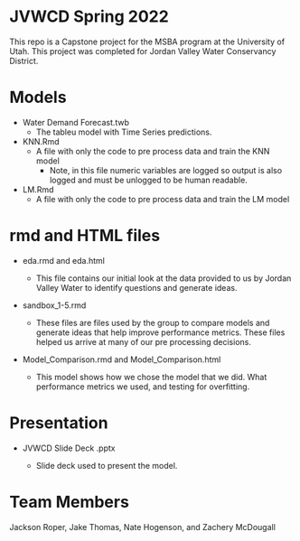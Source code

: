 # JVWCD Spring 2022

This repo is a Capstone project for the MSBA program at the University of Utah. This project was completed for Jordan Valley Water Conservancy District. 

# Models

+ Water Demand Forecast.twb
    + The tableu model with Time Series predictions.
+ KNN.Rmd
    + A file with only the code to pre process data and train the KNN model 
        + Note, in this file numeric variables are logged so output is also logged and must be unlogged to be human readable.
+ LM.Rmd
    + A file with only the code to pre process data and train the LM model

# rmd and HTML files

+ eda.rmd and eda.html

    + This file contains our initial look at the data provided to us by Jordan Valley Water to identify questions and generate ideas.

+ sandbox_1-5.rmd

    + These files are files used by the group to compare models and generate ideas that help improve performance metrics. These files helped us arrive at many of our pre processing decisions.

+ Model_Comparison.rmd and Model_Comparison.html

    + This model shows how we chose the model that we did. What performance metrics we used, and testing for overfitting.

# Presentation

+ JVWCD Slide Deck .pptx

    + Slide deck used to present the model.



# Team Members

Jackson Roper, Jake Thomas, Nate Hogenson, and Zachery McDougall
